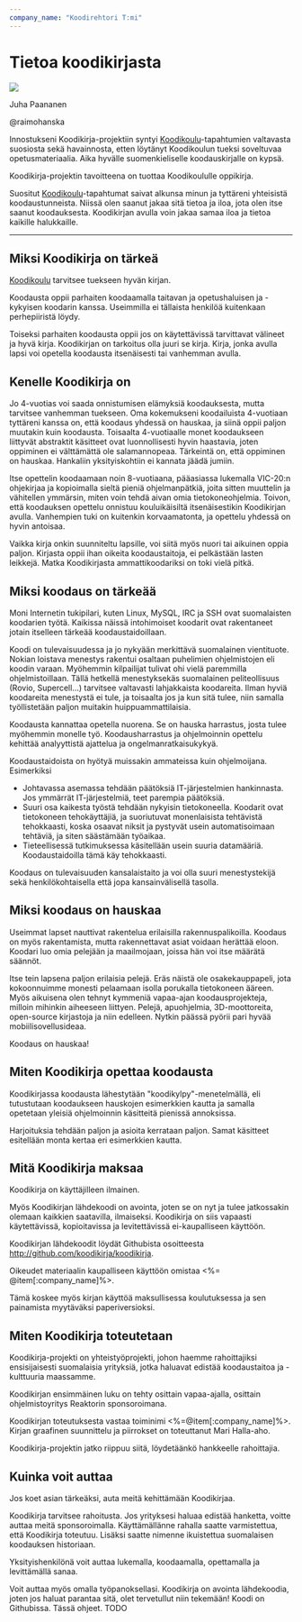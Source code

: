 ```yaml
---
company_name: "Koodirehtori T:mi"
---
```

# Tietoa koodikirjasta

<div class="author">
  <img src="/images/juha.jpg">
  <p>Juha Paananen</p>
  <p>@raimohanska</p>
</div>

Innostukseni Koodikirja-projektiin syntyi [Koodikoulu](http://koodikoulu.fi)-tapahtumien valtavasta
suosiosta sekä havainnosta, etten löytänyt Koodikoulun tueksi soveltuvaa opetusmateriaalia.
Aika hyvälle suomenkieliselle koodauskirjalle on kypsä.

Koodikirja-projektin tavoitteena on tuottaa Koodikoululle oppikirja.

Suositut [Koodikoulu](http://koodikoulu.fi)-tapahtumat saivat alkunsa minun ja tyttäreni yhteisistä
koodaustunneista. Niissä olen saanut jakaa sitä tietoa ja iloa, jota olen itse saanut
koodauksesta. Koodikirjan avulla voin jakaa samaa iloa ja tietoa kaikille halukkaille.

***

## Miksi Koodikirja on tärkeä

[Koodikoulu](http://koodikoulu.fi) tarvitsee tuekseen hyvän kirjan.

Koodausta oppii parhaiten koodaamalla taitavan ja opetushaluisen ja -kykyisen koodarin kanssa.
Useimmilla ei tällaista henkilöä kuitenkaan perhepiiristä löydy.

Toiseksi parhaiten koodausta oppii jos on käytettävissä tarvittavat välineet ja hyvä kirja.
Koodikirjan on tarkoitus olla juuri se kirja. Kirja, jonka avulla lapsi voi opetella koodausta
itsenäisesti tai vanhemman avulla.

## Kenelle Koodikirja on

Jo 4-vuotias voi saada onnistumisen elämyksiä koodauksesta, mutta tarvitsee vanhemman
tuekseen. Oma kokemukseni koodailuista 4-vuotiaan tyttäreni kanssa on, että
koodaus yhdessä on hauskaa, ja siinä oppii paljon muutakin kuin koodausta.
Toisaalta 4-vuotiaalle monet koodaukseen liittyvät abstraktit käsitteet ovat luonnollisesti
hyvin haastavia, joten oppiminen ei välttämättä ole salamannopeaa. Tärkeintä on, että
oppiminen on hauskaa. Hankaliin yksityiskohtiin ei kannata jäädä jumiin.

Itse opettelin koodaamaan noin 8-vuotiaana, pääasiassa lukemalla VIC-20:n ohjekirjaa ja
kopioimalla sieltä pieniä ohjelmanpätkiä, joita sitten muuttelin ja vähitellen ymmärsin,
miten voin tehdä aivan omia tietokoneohjelmia. Toivon, että koodauksen opettelu onnistuu
kouluikäisiltä itsenäisestikin Koodikirjan avulla. Vanhempien tuki on kuitenkin
korvaamatonta, ja opettelu yhdessä on hyvin antoisaa.

Vaikka kirja onkin suunniteltu lapsille, voi siitä myös nuori tai aikuinen oppia paljon. Kirjasta
oppii ihan oikeita koodaustaitoja, ei pelkästään lasten leikkejä. Matka Koodikirjasta
ammattikoodariksi on toki vielä pitkä.

## Miksi koodaus on tärkeää

Moni Internetin tukipilari, kuten Linux, MySQL, IRC ja SSH ovat suomalaisten koodarien työtä.
Kaikissa näissä intohimoiset koodarit ovat rakentaneet jotain itselleen tärkeää koodaustaidoillaan.

Koodi on tulevaisuudessa ja jo nykyään merkittävä suomalainen vientituote. Nokian loistava
menestys rakentui osaltaan puhelimien ohjelmistojen eli koodin varaan. Myöhemmin kilpailijat tulivat ohi
vielä paremmilla ohjelmistoillaan. Tällä hetkellä menestyksekäs suomalainen peliteollisuus (Rovio,
Supercell...) tarvitsee valtavasti lahjakkaista koodareita. Ilman hyviä koodareita menestystä ei tule,
ja toisaalta jos ja kun sitä tulee, niin samalla työllistetään paljon muitakin huippuammattilaisia.

Koodausta kannattaa opetella nuorena. Se on hauska harrastus, josta tulee myöhemmin monelle työ.
Koodausharrastus ja ohjelmoinnin opettelu kehittää analyyttistä ajattelua ja ongelmanratkaisukykyä.

Koodaustaidoista on hyötyä muissakin ammateissa kuin ohjelmoijana. Esimerkiksi

- Johtavassa asemassa tehdään päätöksiä IT-järjestelmien hankinnasta. Jos ymmärrät IT-järjestelmiä,
teet parempia päätöksiä.
- Suuri osa kaikesta työstä tehdään nykyisin tietokoneella. Koodarit ovat tietokoneen tehokäyttäjiä,
ja suoriutuvat monenlaisista tehtävistä tehokkaasti, koska osaavat niksit ja pystyvät usein
automatisoimaan tehtäviä, ja siten säästämään työaikaa.
- Tieteellisessä tutkimuksessa käsitellään usein suuria datamääriä. Koodaustaidoilla tämä käy tehokkaasti.

Koodaus on tulevaisuuden kansalaistaito ja voi olla suuri menestystekijä sekä henkilökohtaisella
että jopa kansainvälisellä tasolla.

## Miksi koodaus on hauskaa

Useimmat lapset nauttivat rakentelua erilaisilla rakennuspalikoilla. Koodaus on myös rakentamista,
mutta rakennettavat asiat voidaan herättää eloon. Koodari luo omia pelejään ja maailmojaan, joissa
hän voi itse määrätä säännöt.

Itse tein lapsena paljon erilaisia pelejä. Eräs näistä ole osakekauppapeli, jota kokoonnuimme monesti
pelaamaan isolla porukalla tietokoneen ääreen. Myös aikuisena olen tehnyt kymmeniä vapaa-ajan
koodausprojekteja, milloin mihinkin aiheeseen liittyen. Pelejä, apuohjelmia, 3D-moottoreita,
open-source kirjastoja ja niin edelleen. Nytkin päässä pyörii pari hyvää mobiilisovellusideaa.

Koodaus on hauskaa!

## Miten Koodikirja opettaa koodausta

Koodikirjassa koodausta lähestytään "koodikylpy"-menetelmällä, eli
tutustutaan koodaukseen hauskojen esimerkkien kautta ja samalla
opetetaan yleisiä ohjelmoinnin käsitteitä pienissä annoksissa.

Harjoituksia tehdään paljon ja asioita kerrataan paljon. Samat käsitteet
esitellään monta kertaa eri esimerkkien kautta.

## Mitä Koodikirja maksaa

Koodikirja on käyttäjilleen ilmainen.

Myös Koodikirjan lähdekoodi on avointa, joten se on nyt ja tulee jatkossakin olemaan kaikkien saatavilla, ilmaiseksi.
Koodikirja on siis vapaasti käytettävissä, kopioitavissa ja levitettävissä ei-kaupalliseen käyttöön.

Koodikirjan lähdekoodit löydät Githubista osoitteesta http://github.com/koodikirja/koodikirja.

Oikeudet materiaalin kaupalliseen käyttöön omistaa <%= @item[:company_name]%>.

Tämä koskee myös kirjan käyttöä maksullisessa koulutuksessa ja sen
painamista myytäväksi paperiversioksi.

## Miten Koodikirja toteutetaan

Koodikirja-projekti on yhteistyöprojekti, johon haemme rahoittajiksi ensisijaisesti suomalaisia
yrityksiä, jotka haluavat edistää koodaustaitoa ja -kulttuuria maassamme.

Koodikirjan ensimmäinen luku on tehty osittain vapaa-ajalla, osittain ohjelmistoyritys Reaktorin
sponsoroimana.

Koodikirjan toteutuksesta vastaa toiminimi <%=@item[:company_name]%>.
Kirjan graafinen suunnittelu ja piirrokset on toteuttanut Mari Halla-aho.

Koodikirja-projektin jatko riippuu siitä, löydetäänkö hankkeelle rahoittajia.

## Kuinka voit auttaa

Jos koet asian tärkeäksi, auta meitä kehittämään Koodikirjaa.

Koodikirja tarvitsee rahoitusta. Jos yrityksesi haluaa edistää hanketta, voitte auttaa
meitä sponsoroimalla. Käyttämällänne rahalla saatte varmistettua, että Koodikirja toteutuu.
Lisäksi saatte nimenne ikuistettua suomalaisen koodauksen historiaan.

Yksityishenkilönä voit auttaa lukemalla, koodaamalla, opettamalla ja levittämällä sanaa.

Voit auttaa myös omalla työpanoksellasi. Koodikirja on avointa lähdekoodia, joten jos haluat
parantaa sitä, olet tervetullut niin tekemään! Koodi on Githubissa. Tässä ohjeet. TODO
